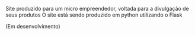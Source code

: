 Site produzido para um micro empreendedor, voltada para a divulgação de seus produtos
O site está sendo produzido em python utilizando o Flask

(Em desenvolvimento)
